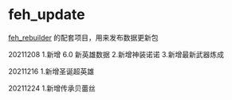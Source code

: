 # feh_update

[feh_rebuilder](https://github.com/srew33/feh_rebuilder) 的配套项目，用来发布数据更新包

20211208 1.新增 6.0 新英雄数据 2.新增神装诺诺 3.新增最新武器炼成

20211216 1.新增圣诞超英雄

20211224 1.新增传承贝蕾丝
